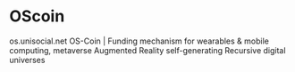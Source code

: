 # OScoin
os.unisocial.net OS-Coin | Funding mechanism for wearables &amp; mobile computing, metaverse Augmented Reality self-generating Recursive digital universes
